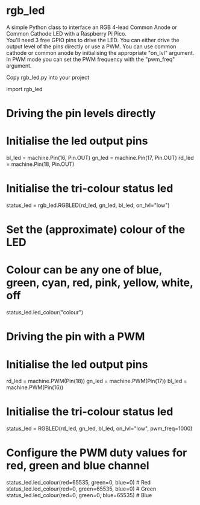 # rgb_led
A simple Python class to interface an RGB 4-lead Common Anode or Common Cathode LED with a Raspberry Pi Pico.  
You'll need 3 free GPIO pins to drive the LED.
You can either drive the output level of the pins directly or use a PWM.
You can use common cathode or common anode by initialising the appropriate "on_lvl" argument.
In PWM mode you can set the PWM frequency with the "pwm_freq" argument.

Copy rgb_led.py into your project

import rgb_led

# Driving the pin levels directly
# Initialise the led output pins
bl_led = machine.Pin(16, Pin.OUT)
gn_led = machine.Pin(17, Pin.OUT)
rd_led = machine.Pin(18, Pin.OUT)

# Initialise the tri-colour status led
status_led = rgb_led.RGBLED(rd_led, gn_led, bl_led, on_lvl="low")

# Set the (approximate) colour of the LED
# Colour can be any one of blue, green, cyan, red, pink, yellow, white, off
status_led.led_colour("colour")

# Driving the pin with a PWM
# Initialise the led output pins
rd_led = machine.PWM(Pin(18))
gn_led = machine.PWM(Pin(17))
bl_led = machine.PWM(Pin(16))

# Initialise the tri-colour status led
status_led = RGBLED(rd_led, gn_led, bl_led, on_lvl="low", pwm_freq=1000)

# Configure the PWM duty values for red, green and blue channel
status_led.led_colour(red=65535, green=0, blue=0) # Red
status_led.led_colour(red=0, green=65535, blue=0) # Green
status_led.led_colour(red=0, green=0, blue=65535) # Blue
